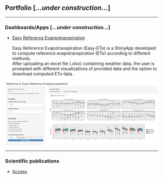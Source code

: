 ## Portfolio [*...under construction...*]

---

### Dashboards/Apps [*...under construction...*]
- [Easy Reference Evanpotranspiration](/pages/Easy-ETo)<br><br>
Easy Reference Evapotranspiration (Easy-ETo) is a ShinyApp developed to compute reference evapotranspiration (ETo) according to different methods. <br> 
After uploading an excel file (.xlsx) containing weather data, the user is prompted with different visualizations of provided data and the option to download computed ETo data.
<img src='images/Easy-ETo/Easy_ETo_App.png?raw=true'/>

---

### Scientific publications 
- [Access](/pages/research_pub)


<!--
[Project 2 Title](/sample_page)
<img src="images/dummy_thumbnail.jpg?raw=true"/>
-->

<!--
[Project 3 Title](http://example.com/)
<img src="images/dummy_thumbnail.jpg?raw=true"/>
-->

<!--
### Category Name 2-->
<!--
- [Project 1 Title](http://example.com/)
- [Project 2 Title](http://example.com/)
- [Project 3 Title](http://example.com/)
- [Project 4 Title](http://example.com/)
- [Project 5 Title](http://example.com/)
-->





<p style="font-size:11px"></p>

